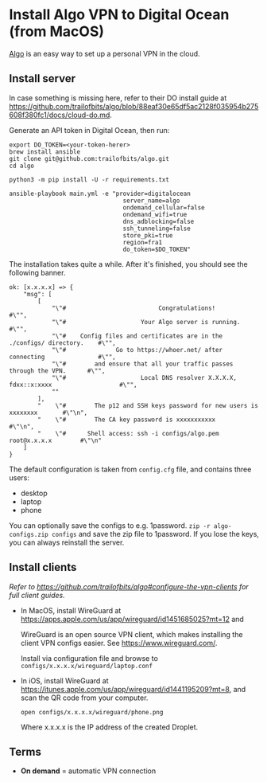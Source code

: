 # Install Algo VPN to Digital Ocean (from MacOS)

[Algo](https://github.com/trailofbits/algo) is an easy way to set up a personal VPN in the cloud. 



## Install server

In case something is missing here, refer to their DO install guide at https://github.com/trailofbits/algo/blob/88eaf30e65df5ac2128f035954b275608f380fc1/docs/cloud-do.md.


Generate an API token in Digital Ocean, then run:

```
export DO_TOKEN=<your-token-herer>
brew install ansible
git clone git@github.com:trailofbits/algo.git
cd algo

python3 -m pip install -U -r requirements.txt

ansible-playbook main.yml -e "provider=digitalocean
                                server_name=algo
                                ondemand_cellular=false
                                ondemand_wifi=true
                                dns_adblocking=false
                                ssh_tunneling=false
                                store_pki=true
                                region=fra1
                                do_token=$DO_TOKEN"
```

The installation takes quite a while. After it's finished, you should see the following banner. 

```
ok: [x.x.x.x] => {
    "msg": [
        [
            "\"#                          Congratulations!                            #\"",
            "\"#                     Your Algo server is running.                     #\"",
            "\"#    Config files and certificates are in the ./configs/ directory.    #\"",
            "\"#              Go to https://whoer.net/ after connecting               #\"",
            "\"#        and ensure that all your traffic passes through the VPN.      #\"",
            "\"#                     Local DNS resolver X.X.X.X, fdxx::x:xxxx                   #\"",
            ""
        ],
        "    \"#        The p12 and SSH keys password for new users is xxxxxxxx       #\"\n",
        "    \"#        The CA key password is xxxxxxxxxxx       #\"\n",
        "    \"#      Shell access: ssh -i configs/algo.pem root@x.x.x.x        #\"\n"
    ]
}
```

The default configuration is taken from `config.cfg` file, and contains three users: 

* desktop
* laptop 
* phone

You can optionally save the configs to e.g. 1password. `zip -r algo-configs.zip configs` and save the zip file to 1password. If you lose the keys, you can always reinstall the server.


## Install clients

*Refer to https://github.com/trailofbits/algo#configure-the-vpn-clients for full client guides.*


* In MacOS, install WireGuard at https://apps.apple.com/us/app/wireguard/id1451685025?mt=12 and 
    
    WireGuard is an open source VPN client, which makes installing the client VPN configs easier. See https://www.wireguard.com/.
    
    Install via configuration file and browse to `configs/x.x.x.x/wireguard/laptop.conf`
    
* In iOS, install WireGuard at https://itunes.apple.com/us/app/wireguard/id1441195209?mt=8, and scan the QR code from your computer. 

    ```
    open configs/x.x.x.x/wireguard/phone.png
    ```
    
    Where x.x.x.x is the IP address of the created Droplet.


## Terms

* **On demand** = automatic VPN connection

